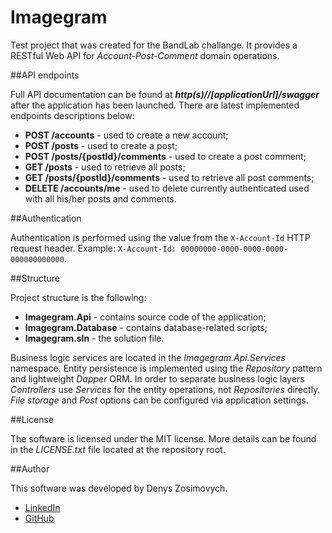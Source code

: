 # Imagegram

Test project that was created for the BandLab challange. It provides a RESTful Web API for *Account-Post-Comment* domain operations.

##API endpoints

Full API documentation can be found at ***http(s)//[applicationUrl]/swagger*** after the application has been launched. There are latest implemented endpoints descriptions below: 

- **POST /accounts** - used to create a new account;
- **POST /posts** - used to create a post;
- **POST /posts/{postId}/comments** - used to create a post comment;
- **GET /posts** - used to retrieve all posts;
- **GET /posts/{postId}/comments** - used to retrieve all post comments;
- **DELETE /accounts/me** - used to delete currently authenticated used with all his/her posts and comments.

##Authentication

Authentication is performed using the value from the `X-Account-Id` HTTP request header. Example: `X-Account-Id: 00000000-0000-0000-0000-000000000000`.

##Structure

Project structure is the following:

- **Imagegram.Api** - contains source code of the application;
- **Imagegram.Database** - contains database-related scripts;
- **Imagegram.sln** - the solution file.

Business logic services are located in the *Imagegram.Api.Services* namespace.
Entity persistence is implemented using the *Repository* pattern and lightweight *Dapper* ORM.
In order to separate business logic layers *Controllers* use *Services* for the entity operations, not *Repositories* directly.
*File storage* and *Post* options can be configured via application settings.

##License

The software is licensed under the MIT license. More details can be found in the *LICENSE.txt* file located at the repository root.

##Author

This software was developed by Denys Zosimovych.

- [LinkedIn](https://www.linkedin.com/in/denys-zosimovych-9633b311b/)
- [GitHub](https://github.com/unsinedZ)
